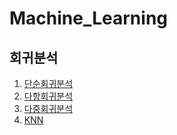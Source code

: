 # Machine_Learning
## 회귀분석
1. [단순회귀분석](https://github.com/nicehyun/Machine_Learning/blob/Regression/Simple_Linear_Regression.ipynb)
2. [다항회귀분석](https://github.com/nicehyun/Machine_Learning/blob/Regression/Polynomial_Regression.ipynb)
3. [다중회귀분석](https://github.com/nicehyun/Machine_Learning/blob/Regression/Multivariate_Regression.ipynb)
4. [KNN](https://github.com/nicehyun/Machine_Learning/blob/Classfication/KNN.ipynb)
